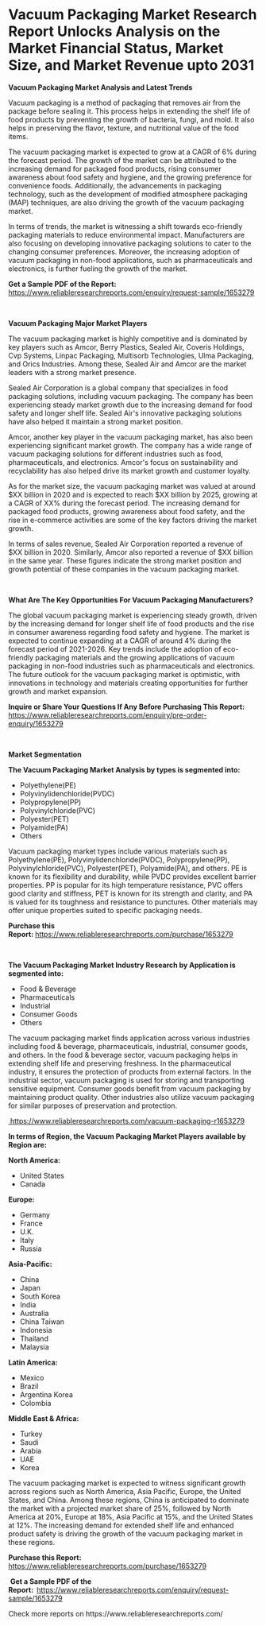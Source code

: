 <p><h1>Vacuum Packaging Market Research Report Unlocks Analysis on the Market Financial Status, Market Size, and Market Revenue upto 2031</h1></p><p><strong>Vacuum Packaging Market Analysis and Latest Trends</strong></p>
<p><p>Vacuum packaging is a method of packaging that removes air from the package before sealing it. This process helps in extending the shelf life of food products by preventing the growth of bacteria, fungi, and mold. It also helps in preserving the flavor, texture, and nutritional value of the food items.</p><p>The vacuum packaging market is expected to grow at a CAGR of 6% during the forecast period. The growth of the market can be attributed to the increasing demand for packaged food products, rising consumer awareness about food safety and hygiene, and the growing preference for convenience foods. Additionally, the advancements in packaging technology, such as the development of modified atmosphere packaging (MAP) techniques, are also driving the growth of the vacuum packaging market.</p><p>In terms of trends, the market is witnessing a shift towards eco-friendly packaging materials to reduce environmental impact. Manufacturers are also focusing on developing innovative packaging solutions to cater to the changing consumer preferences. Moreover, the increasing adoption of vacuum packaging in non-food applications, such as pharmaceuticals and electronics, is further fueling the growth of the market.</p></p>
<p><strong>Get a Sample PDF of the Report:&nbsp;</strong> <a href="https://www.reliableresearchreports.com/enquiry/request-sample/1653279">https://www.reliableresearchreports.com/enquiry/request-sample/1653279</a></p>
<p>&nbsp;</p>
<p><strong>Vacuum Packaging Major Market Players</strong></p>
<p><p>The vacuum packaging market is highly competitive and is dominated by key players such as Amcor, Berry Plastics, Sealed Air, Coveris Holdings, Cvp Systems, Linpac Packaging, Multisorb Technologies, Ulma Packaging, and Orics Industries. Among these, Sealed Air and Amcor are the market leaders with a strong market presence.</p><p>Sealed Air Corporation is a global company that specializes in food packaging solutions, including vacuum packaging. The company has been experiencing steady market growth due to the increasing demand for food safety and longer shelf life. Sealed Air's innovative packaging solutions have also helped it maintain a strong market position.</p><p>Amcor, another key player in the vacuum packaging market, has also been experiencing significant market growth. The company has a wide range of vacuum packaging solutions for different industries such as food, pharmaceuticals, and electronics. Amcor's focus on sustainability and recyclability has also helped drive its market growth and customer loyalty.</p><p>As for the market size, the vacuum packaging market was valued at around $XX billion in 2020 and is expected to reach $XX billion by 2025, growing at a CAGR of XX% during the forecast period. The increasing demand for packaged food products, growing awareness about food safety, and the rise in e-commerce activities are some of the key factors driving the market growth.</p><p>In terms of sales revenue, Sealed Air Corporation reported a revenue of $XX billion in 2020. Similarly, Amcor also reported a revenue of $XX billion in the same year. These figures indicate the strong market position and growth potential of these companies in the vacuum packaging market.</p></p>
<p>&nbsp;</p>
<p><strong>What Are The Key Opportunities For Vacuum Packaging Manufacturers?</strong></p>
<p><p>The global vacuum packaging market is experiencing steady growth, driven by the increasing demand for longer shelf life of food products and the rise in consumer awareness regarding food safety and hygiene. The market is expected to continue expanding at a CAGR of around 4% during the forecast period of 2021-2026. Key trends include the adoption of eco-friendly packaging materials and the growing applications of vacuum packaging in non-food industries such as pharmaceuticals and electronics. The future outlook for the vacuum packaging market is optimistic, with innovations in technology and materials creating opportunities for further growth and market expansion.</p></p>
<p><strong>Inquire or Share Your Questions If Any Before Purchasing This Report:</strong> <a href="https://www.reliableresearchreports.com/enquiry/pre-order-enquiry/1653279">https://www.reliableresearchreports.com/enquiry/pre-order-enquiry/1653279</a></p>
<p>&nbsp;</p>
<p><strong>Market Segmentation</strong></p>
<p><strong>The Vacuum Packaging Market Analysis by types is segmented into:</strong></p>
<p><ul><li>Polyethylene(PE)</li><li>Polyvinylidenchloride(PVDC)</li><li>Polypropylene(PP)</li><li>Polyvinylchloride(PVC)</li><li>Polyester(PET)</li><li>Polyamide(PA)</li><li>Others</li></ul></p>
<p><p>Vacuum packaging market types include various materials such as Polyethylene(PE), Polyvinylidenchloride(PVDC), Polypropylene(PP), Polyvinylchloride(PVC), Polyester(PET), Polyamide(PA), and others. PE is known for its flexibility and durability, while PVDC provides excellent barrier properties. PP is popular for its high temperature resistance, PVC offers good clarity and stiffness, PET is known for its strength and clarity, and PA is valued for its toughness and resistance to punctures. Other materials may offer unique properties suited to specific packaging needs.</p></p>
<p><strong>Purchase this Report:&nbsp;</strong><a href="https://www.reliableresearchreports.com/purchase/1653279">https://www.reliableresearchreports.com/purchase/1653279</a></p>
<p>&nbsp;</p>
<p><strong>The Vacuum Packaging Market Industry Research by Application is segmented into:</strong></p>
<p><ul><li>Food & Beverage</li><li>Pharmaceuticals</li><li>Industrial</li><li>Consumer Goods</li><li>Others</li></ul></p>
<p><p>The vacuum packaging market finds application across various industries including food & beverage, pharmaceuticals, industrial, consumer goods, and others. In the food & beverage sector, vacuum packaging helps in extending shelf life and preserving freshness. In the pharmaceutical industry, it ensures the protection of products from external factors. In the industrial sector, vacuum packaging is used for storing and transporting sensitive equipment. Consumer goods benefit from vacuum packaging by maintaining product quality. Other industries also utilize vacuum packaging for similar purposes of preservation and protection.</p></p>
<p><a href="https://www.reliableresearchreports.com/vacuum-packaging-r1653279">&nbsp;https://www.reliableresearchreports.com/vacuum-packaging-r1653279</a></p>
<p><strong>In terms of Region, the Vacuum Packaging Market Players available by Region are:</strong></p>
<p>
    <p> <strong> North America: </strong>
        <ul>
            <li>United States</li>
            <li>Canada</li>
        </ul>
        </p> 
    <p> <strong> Europe: </strong>
        <ul>
            <li>Germany</li>
            <li>France</li>
            <li>U.K.</li>
            <li>Italy</li>
            <li>Russia</li>
        </ul>
        </p> 
    <p> <strong> Asia-Pacific: </strong>
        <ul>
            <li>China</li>
            <li>Japan</li>
            <li>South Korea</li>
            <li>India</li>
            <li>Australia</li>
            <li>China Taiwan</li>
            <li>Indonesia</li>
            <li>Thailand</li>
            <li>Malaysia</li>
        </ul>
        </p> 
    <p> <strong> Latin America: </strong>
        <ul>
            <li>Mexico</li>
            <li>Brazil</li>
            <li>Argentina Korea</li>
            <li>Colombia</li>
        </ul>
        </p> 
    <p> <strong> Middle East & Africa: </strong>
        <ul>
            <li>Turkey</li>
            <li>Saudi</li>
            <li>Arabia</li>
            <li>UAE</li>
            <li>Korea</li>
        </ul>
    </p>
    </p>
<p><p>The vacuum packaging market is expected to witness significant growth across regions such as North America, Asia Pacific, Europe, the United States, and China. Among these regions, China is anticipated to dominate the market with a projected market share of 25%, followed by North America at 20%, Europe at 18%, Asia Pacific at 15%, and the United States at 12%. The increasing demand for extended shelf life and enhanced product safety is driving the growth of the vacuum packaging market in these regions.</p></p>
<p><strong>Purchase this Report: </strong><a href="https://www.reliableresearchreports.com/purchase/1653279">https://www.reliableresearchreports.com/purchase/1653279</a></p>
<p>&nbsp;<strong>Get a Sample PDF of the Report:&nbsp;&nbsp;</strong><a href="https://www.reliableresearchreports.com/enquiry/request-sample/1653279">https://www.reliableresearchreports.com/enquiry/request-sample/1653279</a></p>
<p><strong></strong></p>
<p>Check more reports on https://www.reliableresearchreports.com/</p>